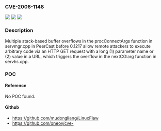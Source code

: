### [CVE-2006-1148](https://cve.mitre.org/cgi-bin/cvename.cgi?name=CVE-2006-1148)
![](https://img.shields.io/static/v1?label=Product&message=n%2Fa&color=blue)
![](https://img.shields.io/static/v1?label=Version&message=n%2Fa&color=blue)
![](https://img.shields.io/static/v1?label=Vulnerability&message=n%2Fa&color=brighgreen)

### Description

Multiple stack-based buffer overflows in the procConnectArgs function in servmgr.cpp in PeerCast before 0.1217 allow remote attackers to execute arbitrary code via an HTTP GET request with a long (1) parameter name or (2) value in a URL, which triggers the overflow in the nextCGIarg function in servhs.cpp.

### POC

#### Reference
No POC found.

#### Github
- https://github.com/mudongliang/LinuxFlaw
- https://github.com/oneoy/cve-

